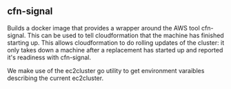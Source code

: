 cfn-signal
----

Builds a docker image that provides a wrapper around the AWS tool cfn-signal.
This can be used to tell cloudformation that the machine has finished starting
up.  This allows cloudformation to do rolling updates of the cluster:  it only
takes down a machine after a replacement has started up and reported it's
readiness with cfn-signal.

We make use of the ec2cluster go utility to get environment varaibles
describing the current ec2cluster.
